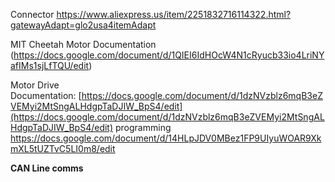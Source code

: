
Connector
https://www.aliexpress.us/item/2251832716114322.html?gatewayAdapt=glo2usa4itemAdapt


MIT Cheetah Motor Documentation
(https://docs.google.com/document/d/1QIEI6IdHOcW4N1cRyucb33io4LriNYafIMs1sjLfTQU/edit)

Motor Drive Documentation: [https://docs.google.com/document/d/1dzNVzblz6mqB3eZVEMyi2MtSngALHdgpTaDJIW_BpS4/edit](https://docs.google.com/document/d/1dzNVzblz6mqB3eZVEMyi2MtSngALHdgpTaDJIW_BpS4/edit)
programming
	https://docs.google.com/document/d/14HLpJDV0MBez1FP9UIyuWOAR9XkmXL5tUZTvC5LI0m8/edit



**CAN Line comms**

